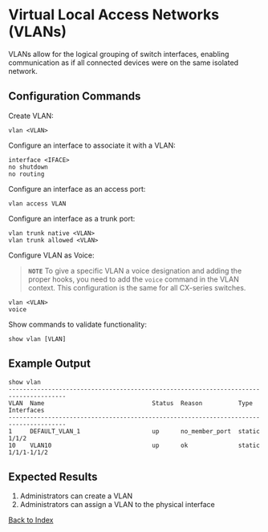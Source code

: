 # Virtual Local Access Networks (VLANs)

VLANs allow for the logical grouping of switch interfaces, enabling communication as if all connected devices were on the same isolated network.

## Configuration Commands

Create VLAN:

```text
vlan <VLAN>
```

Configure an interface to associate it with a VLAN:

```text
interface <IFACE>
no shutdown
no routing
```

Configure an interface as an access port:

```text
vlan access VLAN
```

Configure an interface as a trunk port:

```text
vlan trunk native <VLAN>
vlan trunk allowed <VLAN>
```

Configure VLAN as Voice:

> **`NOTE`** To give a specific VLAN a voice designation and adding the proper hooks, you need to add the `voice` command in the VLAN context.
> This configuration is the same for all CX-series switches.

```text
vlan <VLAN>
voice
```

Show commands to validate functionality:

```text
show vlan [VLAN]
```

## Example Output

```text
show vlan
--------------------------------------------------------------------------------------
VLAN  Name                              Status  Reason          Type      Interfaces
--------------------------------------------------------------------------------------
1     DEFAULT_VLAN_1                    up      no_member_port  static    1/1/2
10    VLAN10                            up      ok              static    1/1/1-1/1/2
```

## Expected Results

1. Administrators can create a VLAN
1. Administrators can assign a VLAN to the physical interface

[Back to Index](../README.md)
